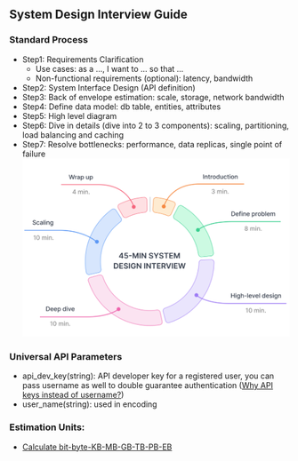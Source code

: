 ## System Design Interview Guide
### Standard Process
- Step1: Requirements Clarification
  - Use cases: as a ..., I want to ... so that ...
  - Non-functional requirements (optional): latency, bandwidth
- Step2: System Interface Design (API definition)
- Step3: Back of envelope estimation: scale, storage, network bandwidth
- Step4: Define data model: db table, entities, attributes
- Step5: High level diagram
- Step6: Dive in details (dive into 2 to 3 components): scaling, partitioning, load balancing and caching
- Step7: Resolve bottlenecks: performance, data replicas, single point of failure
![sdi time.png](img%2Fsdi%20time.png)
### Universal API Parameters
- api_dev_key(string): API developer key for a registered user, you can pass username as well to double guarantee authentication ([Why API keys instead of username?](https://security.stackexchange.com/questions/32910/why-do-apis-use-api-keys-instead-of-usernames))
- user_name(string): used in encoding
### Estimation Units:
- [Calculate bit-byte-KB-MB-GB-TB-PB-EB](http://www.wu.ece.ufl.edu/links/dataRate/DataMeasurementChart.html)